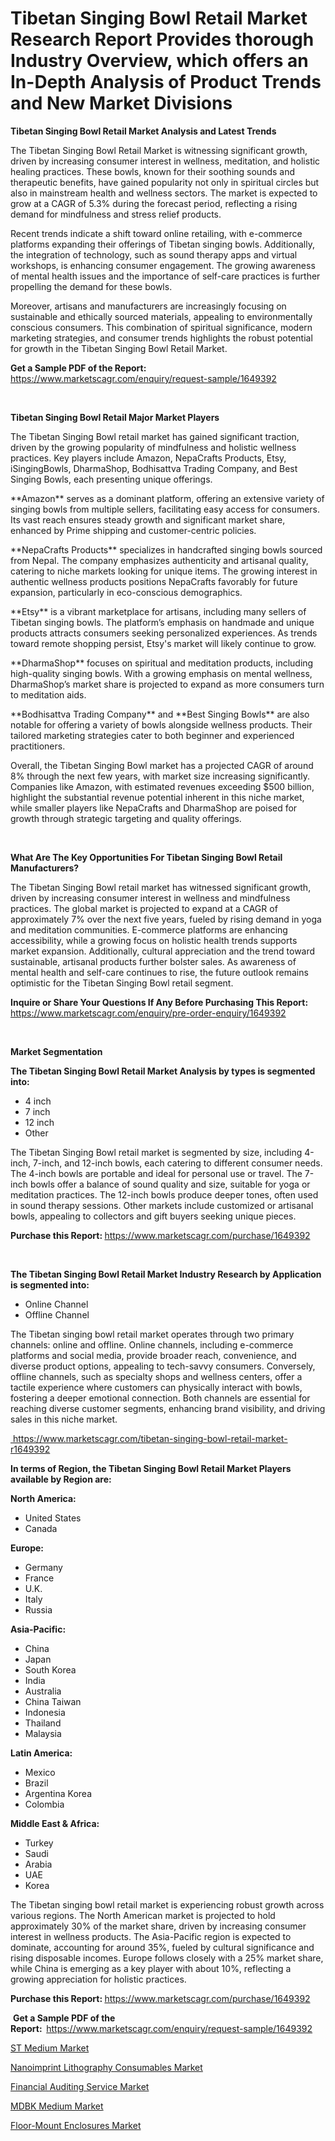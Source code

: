 <p><h1>Tibetan Singing Bowl Retail Market Research Report Provides thorough Industry Overview, which offers an In-Depth Analysis of Product Trends and New Market Divisions</h1></p><p><strong>Tibetan Singing Bowl Retail Market Analysis and Latest Trends</strong></p>
<p><p>The Tibetan Singing Bowl Retail Market is witnessing significant growth, driven by increasing consumer interest in wellness, meditation, and holistic healing practices. These bowls, known for their soothing sounds and therapeutic benefits, have gained popularity not only in spiritual circles but also in mainstream health and wellness sectors. The market is expected to grow at a CAGR of 5.3% during the forecast period, reflecting a rising demand for mindfulness and stress relief products.</p><p>Recent trends indicate a shift toward online retailing, with e-commerce platforms expanding their offerings of Tibetan singing bowls. Additionally, the integration of technology, such as sound therapy apps and virtual workshops, is enhancing consumer engagement. The growing awareness of mental health issues and the importance of self-care practices is further propelling the demand for these bowls.</p><p>Moreover, artisans and manufacturers are increasingly focusing on sustainable and ethically sourced materials, appealing to environmentally conscious consumers. This combination of spiritual significance, modern marketing strategies, and consumer trends highlights the robust potential for growth in the Tibetan Singing Bowl Retail Market.</p></p>
<p><strong>Get a Sample PDF of the Report:&nbsp;</strong> <a href="https://www.marketscagr.com/enquiry/request-sample/1649392?utm_campaign=1267&utm_medium=2&utm_source=Github&utm_content=ia&utm_term=15102024&utm_id=tibetan-singing-bowl-retail">https://www.marketscagr.com/enquiry/request-sample/1649392</a></p>
<p>&nbsp;</p>
<p><strong>Tibetan Singing Bowl Retail Major Market Players</strong></p>
<p><p>The Tibetan Singing Bowl retail market has gained significant traction, driven by the growing popularity of mindfulness and holistic wellness practices. Key players include Amazon, NepaCrafts Products, Etsy, iSingingBowls, DharmaShop, Bodhisattva Trading Company, and Best Singing Bowls, each presenting unique offerings.</p><p>**Amazon** serves as a dominant platform, offering an extensive variety of singing bowls from multiple sellers, facilitating easy access for consumers. Its vast reach ensures steady growth and significant market share, enhanced by Prime shipping and customer-centric policies.</p><p>**NepaCrafts Products** specializes in handcrafted singing bowls sourced from Nepal. The company emphasizes authenticity and artisanal quality, catering to niche markets looking for unique items. The growing interest in authentic wellness products positions NepaCrafts favorably for future expansion, particularly in eco-conscious demographics.</p><p>**Etsy** is a vibrant marketplace for artisans, including many sellers of Tibetan singing bowls. The platform’s emphasis on handmade and unique products attracts consumers seeking personalized experiences. As trends toward remote shopping persist, Etsy's market will likely continue to grow.</p><p>**DharmaShop** focuses on spiritual and meditation products, including high-quality singing bowls. With a growing emphasis on mental wellness, DharmaShop’s market share is projected to expand as more consumers turn to meditation aids.</p><p>**Bodhisattva Trading Company** and **Best Singing Bowls** are also notable for offering a variety of bowls alongside wellness products. Their tailored marketing strategies cater to both beginner and experienced practitioners.</p><p>Overall, the Tibetan Singing Bowl market has a projected CAGR of around 8% through the next few years, with market size increasing significantly. Companies like Amazon, with estimated revenues exceeding $500 billion, highlight the substantial revenue potential inherent in this niche market, while smaller players like NepaCrafts and DharmaShop are poised for growth through strategic targeting and quality offerings.</p></p>
<p>&nbsp;</p>
<p><strong>What Are The Key Opportunities For Tibetan Singing Bowl Retail Manufacturers?</strong></p>
<p><p>The Tibetan Singing Bowl retail market has witnessed significant growth, driven by increasing consumer interest in wellness and mindfulness practices. The global market is projected to expand at a CAGR of approximately 7% over the next five years, fueled by rising demand in yoga and meditation communities. E-commerce platforms are enhancing accessibility, while a growing focus on holistic health trends supports market expansion. Additionally, cultural appreciation and the trend toward sustainable, artisanal products further bolster sales. As awareness of mental health and self-care continues to rise, the future outlook remains optimistic for the Tibetan Singing Bowl retail segment.</p></p>
<p><strong>Inquire or Share Your Questions If Any Before Purchasing This Report:</strong> <a href="https://www.marketscagr.com/enquiry/pre-order-enquiry/1649392?utm_campaign=1267&utm_medium=2&utm_source=Github&utm_content=ia&utm_term=15102024&utm_id=tibetan-singing-bowl-retail">https://www.marketscagr.com/enquiry/pre-order-enquiry/1649392</a></p>
<p>&nbsp;</p>
<p><strong>Market Segmentation</strong></p>
<p><strong>The Tibetan Singing Bowl Retail Market Analysis by types is segmented into:</strong></p>
<p><ul><li>4 inch</li><li>7 inch</li><li>12 inch</li><li>Other</li></ul></p>
<p><p>The Tibetan Singing Bowl retail market is segmented by size, including 4-inch, 7-inch, and 12-inch bowls, each catering to different consumer needs. The 4-inch bowls are portable and ideal for personal use or travel. The 7-inch bowls offer a balance of sound quality and size, suitable for yoga or meditation practices. The 12-inch bowls produce deeper tones, often used in sound therapy sessions. Other markets include customized or artisanal bowls, appealing to collectors and gift buyers seeking unique pieces.</p></p>
<p><strong>Purchase this Report:&nbsp;</strong><a href="https://www.marketscagr.com/purchase/1649392?utm_campaign=1267&utm_medium=2&utm_source=Github&utm_content=ia&utm_term=15102024&utm_id=tibetan-singing-bowl-retail">https://www.marketscagr.com/purchase/1649392</a></p>
<p>&nbsp;</p>
<p><strong>The Tibetan Singing Bowl Retail Market Industry Research by Application is segmented into:</strong></p>
<p><ul><li>Online Channel</li><li>Offline Channel</li></ul></p>
<p><p>The Tibetan singing bowl retail market operates through two primary channels: online and offline. Online channels, including e-commerce platforms and social media, provide broader reach, convenience, and diverse product options, appealing to tech-savvy consumers. Conversely, offline channels, such as specialty shops and wellness centers, offer a tactile experience where customers can physically interact with bowls, fostering a deeper emotional connection. Both channels are essential for reaching diverse customer segments, enhancing brand visibility, and driving sales in this niche market.</p></p>
<p><a href="https://www.marketscagr.com/tibetan-singing-bowl-retail-market-r1649392?utm_campaign=1267&utm_medium=2&utm_source=Github&utm_content=ia&utm_term=15102024&utm_id=tibetan-singing-bowl-retail">&nbsp;https://www.marketscagr.com/tibetan-singing-bowl-retail-market-r1649392</a></p>
<p><strong>In terms of Region, the Tibetan Singing Bowl Retail Market Players available by Region are:</strong></p>
<p>
    <p> <strong> North America: </strong>
        <ul>
            <li>United States</li>
            <li>Canada</li>
        </ul>
        </p> 
    <p> <strong> Europe: </strong>
        <ul>
            <li>Germany</li>
            <li>France</li>
            <li>U.K.</li>
            <li>Italy</li>
            <li>Russia</li>
        </ul>
        </p> 
    <p> <strong> Asia-Pacific: </strong>
        <ul>
            <li>China</li>
            <li>Japan</li>
            <li>South Korea</li>
            <li>India</li>
            <li>Australia</li>
            <li>China Taiwan</li>
            <li>Indonesia</li>
            <li>Thailand</li>
            <li>Malaysia</li>
        </ul>
        </p> 
    <p> <strong> Latin America: </strong>
        <ul>
            <li>Mexico</li>
            <li>Brazil</li>
            <li>Argentina Korea</li>
            <li>Colombia</li>
        </ul>
        </p> 
    <p> <strong> Middle East & Africa: </strong>
        <ul>
            <li>Turkey</li>
            <li>Saudi</li>
            <li>Arabia</li>
            <li>UAE</li>
            <li>Korea</li>
        </ul>
    </p>
    </p>
<p><p>The Tibetan singing bowl retail market is experiencing robust growth across various regions. The North American market is projected to hold approximately 30% of the market share, driven by increasing consumer interest in wellness products. The Asia-Pacific region is expected to dominate, accounting for around 35%, fueled by cultural significance and rising disposable incomes. Europe follows closely with a 25% market share, while China is emerging as a key player with about 10%, reflecting a growing appreciation for holistic practices.</p></p>
<p><strong>Purchase this Report: </strong><a href="https://www.marketscagr.com/purchase/1649392?utm_campaign=1267&utm_medium=2&utm_source=Github&utm_content=ia&utm_term=15102024&utm_id=tibetan-singing-bowl-retail">https://www.marketscagr.com/purchase/1649392</a></p>
<p>&nbsp;<strong>Get a Sample PDF of the Report:&nbsp;&nbsp;</strong><a href="https://www.marketscagr.com/enquiry/request-sample/1649392?utm_campaign=1267&utm_medium=2&utm_source=Github&utm_content=ia&utm_term=15102024&utm_id=tibetan-singing-bowl-retail">https://www.marketscagr.com/enquiry/request-sample/1649392</a></p>
<p><strong></strong></p>
<p><p><a href="https://www.linkedin.com/pulse/exploring-st-medium-market-dynamics-global-trends-future-growth-ksiwf?trk=public_post_embed_feed-article-content&utm_campaign=1267&utm_medium=2&utm_source=Github&utm_content=ia&utm_term=15102024&utm_id=tibetan-singing-bowl-retail">ST Medium Market</a></p><p><a href="https://github.com/juliaficg7n3/Market-Research-Report-List-1/blob/main/nanoimprint-lithography-consumables-market.md?utm_campaign=1267&utm_medium=2&utm_source=Github&utm_content=ia&utm_term=15102024&utm_id=tibetan-singing-bowl-retail">Nanoimprint Lithography Consumables Market</a></p><p><a href="https://www.linkedin.com/pulse/financial-auditing-service-revenue-growth-report-2024-2031-kwihf?trk=public_post_embed_feed-article-content&utm_campaign=1267&utm_medium=2&utm_source=Github&utm_content=ia&utm_term=15102024&utm_id=tibetan-singing-bowl-retail">Financial Auditing Service Market</a></p><p><a href="https://www.linkedin.com/pulse/global-perspectives-mdbk-medium-market-trends-challenges-r7pqf?trk=public_post_embed_feed-article-content&utm_campaign=1267&utm_medium=2&utm_source=Github&utm_content=ia&utm_term=15102024&utm_id=tibetan-singing-bowl-retail">MDBK Medium Market</a></p><p><a href="https://www.linkedin.com/pulse/floor-mount-enclosures-industry-resonance-56-amplification-tgmof?trk=public_post_embed_feed-article-content&utm_campaign=1267&utm_medium=2&utm_source=Github&utm_content=ia&utm_term=15102024&utm_id=tibetan-singing-bowl-retail">Floor-Mount Enclosures Market</a></p></p>